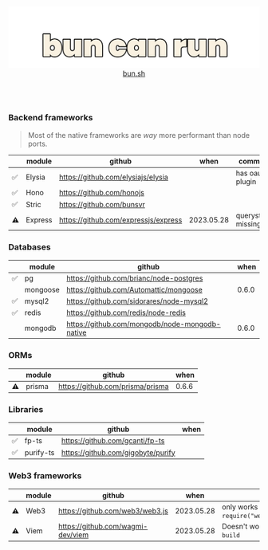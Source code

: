 <a href="https://bun.sh">
<p align="center">
  <img src="https://raw.githubusercontent.com/emastho/bun-can-run/main/bun.svg" alt="Bun logo" /><br/>
  bun.sh
</p>
</a>
<br /><br />

### Backend frameworks
> Most of the native frameworks are *way* more performant than node ports.

||module|github|when|comments|
|--|--|--|--|--|
|✅| Elysia | https://github.com/elysiajs/elysia | | has oauth2 plugin
|✅|Hono|https://github.com/honojs|
|✅|Stric|https://github.com/bunsvr|
|⚠️|Express|https://github.com/expressjs/express|2023.05.28|querystrings missing|

### Databases
|| module |  github | when |
|--|--|--|--|
|✅| pg | https://github.com/brianc/node-postgres |
||mongoose|https://github.com/Automattic/mongoose| 0.6.0
|✅|mysql2|https://github.com/sidorares/node-mysql2|
|✅|redis|https://github.com/redis/node-redis|
||mongodb|https://github.com/mongodb/node-mongodb-native| 0.6.0

### ORMs
||module|github|when|
|--|--|--|--|
|⚠️|prisma|https://github.com/prisma/prisma|0.6.6|if you use the prisma data proxy, it works. so that's a workaround for now. the napi-based prisma engine does not work yet|

### Libraries
|| module |  github | when |
|--|--|--|--|
|✅| fp-ts | https://github.com/gcanti/fp-ts |
|✅|purify-ts|https://github.com/gigobyte/purify|

### Web3 frameworks
|| module |  github | when | comments |
|--|--|--|--|--|
|⚠️| Web3 | https://github.com/web3/web3.js |2023.05.28| only works if required `const Web3 = require("web3/dist/web3.min.js");`
|⚠️| Viem | https://github.com/wagmi-dev/viem |2023.05.28| Doesn't work unless used with `bun build`
